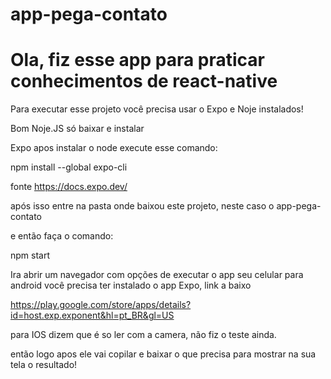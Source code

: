 # app-pega-contato
# Ola, fiz esse app para praticar conhecimentos de react-native

Para executar esse projeto você precisa usar o Expo e Noje instalados!

Bom Noje.JS só baixar e instalar

Expo apos instalar o node execute esse comando:

npm install --global expo-cli

fonte https://docs.expo.dev/

após isso entre na pasta onde baixou este projeto, neste caso o app-pega-contato

e então faça o comando:

npm start

Ira abrir um navegador com opções de executar o app seu celular para android você precisa ter instalado o app Expo, link a baixo

https://play.google.com/store/apps/details?id=host.exp.exponent&hl=pt_BR&gl=US


para IOS dizem que é so ler com a camera, não fiz o teste ainda.


então logo apos ele vai copilar e baixar o que precisa para mostrar na sua tela o resultado!

